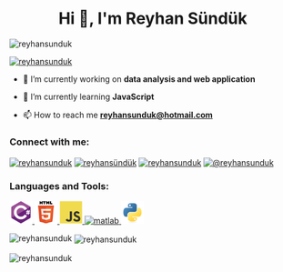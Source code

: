 <h1 align="center">Hi 👋, I'm Reyhan Sündük</h1>
<p align="left"> <img src="https://komarev.com/ghpvc/?username=reyhansunduk&label=Profile%20views&color=0e75b6&style=flat" alt="reyhansunduk" /> </p>

<p align="left"> <a href="https://twitter.com/reyhansunduk" target="blank"><img src="https://img.shields.io/twitter/follow/reyhansunduk?logo=twitter&style=for-the-badge" alt="reyhansunduk" /></a> </p>

- 🔭 I’m currently working on **data analysis and web application**

- 🌱 I’m currently learning **JavaScript**

- 📫 How to reach me **reyhansunduk@hotmail.com**

<h3 align="left">Connect with me:</h3>
<p align="left">
<a href="https://twitter.com/reyhansunduk" target="blank"><img align="center" src="https://raw.githubusercontent.com/rahuldkjain/github-profile-readme-generator/master/src/images/icons/Social/twitter.svg" alt="reyhansunduk" height="30" width="40" /></a>
<a href="https://linkedin.com/in/reyhansündük" target="blank"><img align="center" src="https://raw.githubusercontent.com/rahuldkjain/github-profile-readme-generator/master/src/images/icons/Social/linked-in-alt.svg" alt="reyhansündük" height="30" width="40" /></a>
<a href="https://instagram.com/reyhansunduk" target="blank"><img align="center" src="https://raw.githubusercontent.com/rahuldkjain/github-profile-readme-generator/master/src/images/icons/Social/instagram.svg" alt="reyhansunduk" height="30" width="40" /></a>
<a href="https://medium.com/@reyhansunduk" target="blank"><img align="center" src="https://raw.githubusercontent.com/rahuldkjain/github-profile-readme-generator/master/src/images/icons/Social/medium.svg" alt="@reyhansunduk" height="30" width="40" /></a>
</p>

<h3 align="left">Languages and Tools:</h3>
<p align="left"> <a href="https://www.w3schools.com/cs/" target="_blank" rel="noreferrer"> <img src="https://raw.githubusercontent.com/devicons/devicon/master/icons/csharp/csharp-original.svg" alt="csharp" width="40" height="40"/> </a> <a href="https://www.w3.org/html/" target="_blank" rel="noreferrer"> <img src="https://raw.githubusercontent.com/devicons/devicon/master/icons/html5/html5-original-wordmark.svg" alt="html5" width="40" height="40"/> </a> <a href="https://developer.mozilla.org/en-US/docs/Web/JavaScript" target="_blank" rel="noreferrer"> <img src="https://raw.githubusercontent.com/devicons/devicon/master/icons/javascript/javascript-original.svg" alt="javascript" width="40" height="40"/> </a> <a href="https://www.mathworks.com/" target="_blank" rel="noreferrer"> <img src="https://upload.wikimedia.org/wikipedia/commons/2/21/Matlab_Logo.png" alt="matlab" width="40" height="40"/> </a> <a href="https://www.python.org" target="_blank" rel="noreferrer"> <img src="https://raw.githubusercontent.com/devicons/devicon/master/icons/python/python-original.svg" alt="python" width="40" height="40"/> </a> </p>

<p><img align="left" src="https://github-readme-stats.vercel.app/api/top-langs?username=reyhansunduk&show_icons=true&locale=en&layout=compact" alt="reyhansunduk" /></p>

<p>&nbsp;<img align="center" src="https://github-readme-stats.vercel.app/api?username=reyhansunduk&show_icons=true&locale=en" alt="reyhansunduk" /></p>

<p><img align="center" src="https://github-readme-streak-stats.herokuapp.com/?user=reyhansunduk&" alt="reyhansunduk" /></p>
